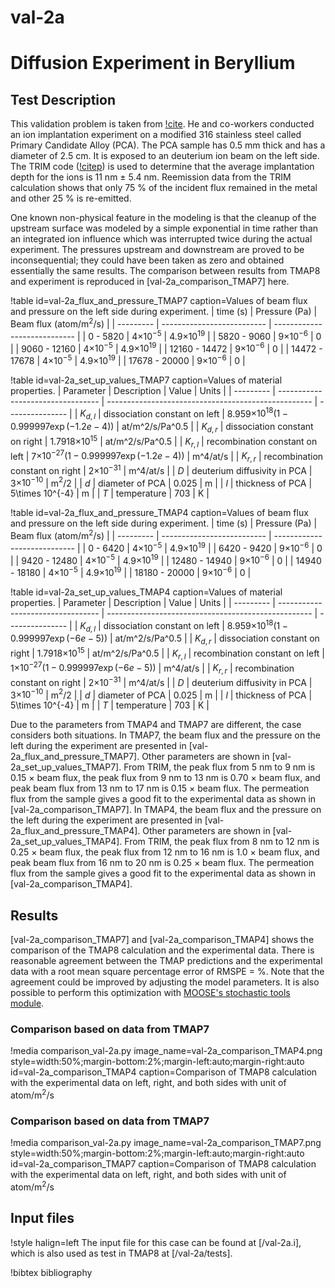 # val-2a

# Diffusion Experiment in Beryllium

## Test Description

This validation problem is taken from [!cite](anderl1985tritium). He and co-workers conducted an ion implantation experiment on a modified 316 stainless steel called Primary Candidate Alloy (PCA). The PCA sample has 0.5 mm thick and has a diameter of 2.5 cm. It is exposed to an deuterium ion beam on the left side. The TRIM code ([!citep](biersack1982stopping)) is used to determine that the average implantation depth for the ions is 11 nm $\pm$ 5.4 nm. Reemission data from the TRIM calculation shows that only 75 % of the incident flux remained in the metal and other 25 % is re-emitted.

One known non-physical feature in the modeling is that the cleanup of the upstream surface was modeled by a simple exponential in time rather than an integrated ion influence which was interrupted twice during the actual experiment. The pressures upstream and downstream are proved to be inconsequential; they could have been taken as zero and obtained essentially the same results. The comparison between results from TMAP8 and experiment is reproduced in [val-2a_comparison_TMAP7] here.

!table id=val-2a_flux_and_pressure_TMAP7 caption=Values of beam flux and pressure on the left side during experiment.
| time (s)      | Pressure (Pa)              | Beam flux (atom/m$^2$/s)     |
| ---------     | -------------------------- | ---------------------------- |
| 0 - 5820      | 4$\times 10^{-5}$          | 4.9$\times 10^{19}$          |
| 5820 - 9060   | 9$\times 10^{-6}$          | 0                            |
| 9060 - 12160  | 4$\times 10^{-5}$          | 4.9$\times 10^{19}$          |
| 12160 - 14472 | 9$\times 10^{-6}$          | 0                            |
| 14472 - 17678 | 4$\times 10^{-5}$          | 4.9$\times 10^{19}$          |
| 17678 - 20000 | 9$\times 10^{-6}$          | 0                            |

!table id=val-2a_set_up_values_TMAP7 caption=Values of material properties.
| Parameter | Description                       | Value                                               | Units           |
| --------- | --------------------------------- | --------------------------------------------------- | --------------- |
| $K_{d,l}$ | dissociation constant on left     | 8.959$\times 10^{18} (1-0.999997 \exp(-1.2e-4))$    | at/m^2/s/Pa^0.5 |
| $K_{d,r}$ | dissociation constant on right    | 1.7918$\times 10^{15}$                              | at/m^2/s/Pa^0.5 |
| $K_{r,l}$ | recombination constant on left    | 7$\times 10^{-27} (1-0.999997 \exp(-1.2e-4))$       | m^4/at/s        |
| $K_{r,r}$ | recombination constant on right   | 2$\times 10^{-31}$                                  | m^4/at/s        |
| $D$       | deuterium diffusivity in PCA      | 3$\times 10^{-10}$                                  | m$^2$/2         |
| $d$       | diameter of PCA                   | 0.025                                               | m               |
| $l$       | thickness of PCA                  | 5\times 10^{-4}                                     | m               |
| $T$       | temperature                       | 703                                                 | K               |


!table id=val-2a_flux_and_pressure_TMAP4 caption=Values of beam flux and pressure on the left side during experiment.
| time (s)      | Pressure (Pa)              | Beam flux (atom/m$^2$/s)     |
| ---------     | -------------------------- | ---------------------------- |
| 0 - 6420      | 4$\times 10^{-5}$          | 4.9$\times 10^{19}$          |
| 6420 - 9420   | 9$\times 10^{-6}$          | 0                            |
| 9420 - 12480  | 4$\times 10^{-5}$          | 4.9$\times 10^{19}$          |
| 12480 - 14940 | 9$\times 10^{-6}$          | 0                            |
| 14940 - 18180 | 4$\times 10^{-5}$          | 4.9$\times 10^{19}$          |
| 18180 - 20000 | 9$\times 10^{-6}$          | 0                            |

!table id=val-2a_set_up_values_TMAP4 caption=Values of material properties.
| Parameter | Description                       | Value                                               | Units           |
| --------- | --------------------------------- | --------------------------------------------------- | --------------- |
| $K_{d,l}$ | dissociation constant on left     | 8.959$\times 10^{18} (1-0.999997 \exp(-6e-5))$    | at/m^2/s/Pa^0.5 |
| $K_{d,r}$ | dissociation constant on right    | 1.7918$\times 10^{15}$                              | at/m^2/s/Pa^0.5 |
| $K_{r,l}$ | recombination constant on left    | 1$\times 10^{-27} (1-0.999997 \exp(-6e-5))$       | m^4/at/s        |
| $K_{r,r}$ | recombination constant on right   | 2$\times 10^{-31}$                                  | m^4/at/s        |
| $D$       | deuterium diffusivity in PCA      | 3$\times 10^{-10}$                                  | m$^2$/2         |
| $d$       | diameter of PCA                   | 0.025                                               | m               |
| $l$       | thickness of PCA                  | 5\times 10^{-4}                                     | m               |
| $T$       | temperature                       | 703                                                 | K               |

Due to the parameters from TMAP4 and TMAP7 are different, the case considers both situations. In TMAP7, the beam flux and the pressure on the left during the experiment are presented in [val-2a_flux_and_pressure_TMAP7]. Other parameters are shown in [val-2a_set_up_values_TMAP7]. From TRIM, the peak flux from 5 nm to 9 nm is 0.15 $\times$ beam flux, the peak flux from 9 nm to 13 nm is 0.70 $\times$ beam flux, and peak beam flux from 13 nm to 17 nm is 0.15 $\times$ beam flux. The permeation flux from the sample gives a good fit to the experimental data as shown in [val-2a_comparison_TMAP7]. In TMAP4, the beam flux and the pressure on the left during the experiment are presented in [val-2a_flux_and_pressure_TMAP4]. Other parameters are shown in [val-2a_set_up_values_TMAP4]. From TRIM, the peak flux from 8 nm to 12 nm is 0.25 $\times$ beam flux, the peak flux from 12 nm to 16 nm is 1.0 $\times$ beam flux, and peak beam flux from 16 nm to 20 nm is 0.25 $\times$ beam flux. The permeation flux from the sample gives a good fit to the experimental data as shown in [val-2a_comparison_TMAP4].


## Results

[val-2a_comparison_TMAP7] and [val-2a_comparison_TMAP4] shows the comparison of the TMAP8 calculation and the experimental data. There is reasonable agreement between the TMAP predictions and the experimental data with a root mean square percentage error of RMSPE =  %. Note that the agreement could be improved by adjusting the model parameters. It is also possible to perform this optimization with [MOOSE's stochastic tools module](https://mooseframework.inl.gov/modules/stochastic_tools/index.html).

### Comparison based on data from TMAP7

!media comparison_val-2a.py
       image_name=val-2a_comparison_TMAP4.png
       style=width:50%;margin-bottom:2%;margin-left:auto;margin-right:auto
       id=val-2a_comparison_TMAP4
       caption=Comparison of TMAP8 calculation with the experimental data on left, right, and both sides with unit of atom/m$^2$/s

### Comparison based on data from TMAP7

!media comparison_val-2a.py
       image_name=val-2a_comparison_TMAP7.png
       style=width:50%;margin-bottom:2%;margin-left:auto;margin-right:auto
       id=val-2a_comparison_TMAP7
       caption=Comparison of TMAP8 calculation with the experimental data on left, right, and both sides with unit of atom/m$^2$/s

## Input files

!style halign=left
The input file for this case can be found at [/val-2a.i], which is also used as test in TMAP8 at [/val-2a/tests].

!bibtex bibliography
